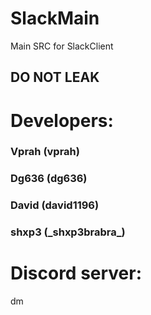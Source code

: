 # SlackMain
Main SRC for SlackClient

## DO NOT LEAK

# Developers:

### Vprah (vprah)
### Dg636 (dg636)
### David (david1196)
### shxp3 (\_shxp3brabra\_)

# Discord server:
dm